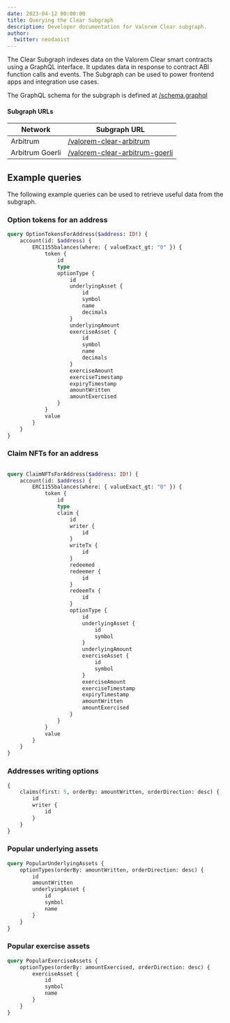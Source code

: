 ```yaml
---
date: 2023-04-12 00:00:00
title: Querying the Clear Subgraph
description: Developer documentation for Valorem Clear subgraph.
author:
  twitter: neodaoist
---
```


The Clear Subgraph indexes data on the Valorem Clear smart contracts using a GraphQL interface.
It updates data in response to contract ABI function calls and events. The Subgraph can be used to power frontend apps
and integration use cases.

The GraphQL schema for the subgraph is defined
at [/schema.graphql](https://github.com/valorem-labs-inc/valorem-subgraph/blob/master/schema.graphql)

#### Subgraph URLs

| Network         | Subgraph URL                                                                                                                 |
|-----------------|------------------------------------------------------------------------------------------------------------------------------|
| Arbitrum        | [/valorem-clear-arbitrum](https://thegraph.com/legacy-explorer/subgraph/valorem-labs/valorem-options-clearinghouse-arbitrum) |
| Arbitrum Goerli | [/valorem-clear-arbitrum-goerli](https://thegraph.com/hosted-service/subgraph/nickadamson/ch-arb-goerli)                     |

## Example queries

The following example queries can be used to retrieve useful data from the subgraph.

### Option tokens for an address

```graphql
query OptionTokensForAddress($address: ID!) {
    account(id: $address) {
        ERC1155balances(where: { valueExact_gt: "0" }) {
            token {
                id
                type
                optionType {
                    id
                    underlyingAsset {
                        id
                        symbol
                        name
                        decimals
                    }
                    underlyingAmount
                    exerciseAsset {
                        id
                        symbol
                        name
                        decimals
                    }
                    exerciseAmount
                    exerciseTimestamp
                    expiryTimestamp
                    amountWritten
                    amountExercised
                }
            }
            value
        }
    }
}
```

### Claim NFTs for an address

```graphql

query ClaimNFTsForAddress($address: ID!) {
    account(id: $address) {
        ERC1155balances(where: { valueExact_gt: "0" }) {
            token {
                id
                type
                claim {
                    id
                    writer {
                        id
                    }
                    writeTx {
                        id
                    }
                    redeemed
                    redeemer {
                        id
                    }
                    redeemTx {
                        id
                    }
                    optionType {
                        id
                        underlyingAsset {
                            id
                            symbol
                        }
                        underlyingAmount
                        exerciseAsset {
                            id
                            symbol
                        }
                        exerciseAmount
                        exerciseTimestamp
                        expiryTimestamp
                        amountWritten
                        amountExercised
                    }
                }
            }
            value
        }
    }
}
```

### Addresses writing options

```graphql
{
    claims(first: 5, orderBy: amountWritten, orderDirection: desc) {
        id
        writer {
            id
        }
    }
}
```

### Popular underlying assets

```graphql
query PopularUnderlyingAssets {
    optionTypes(orderBy: amountWritten, orderDirection: desc) {
        id
        amountWritten
        underlyingAsset {
            id
            symbol
            name
        }
    }
}
```

### Popular exercise assets

```graphql
query PopularExerciseAssets {
    optionTypes(orderBy: amountExercised, orderDirection: desc) {
        exerciseAsset {
            id
            symbol
            name
        }
    }
}
```
